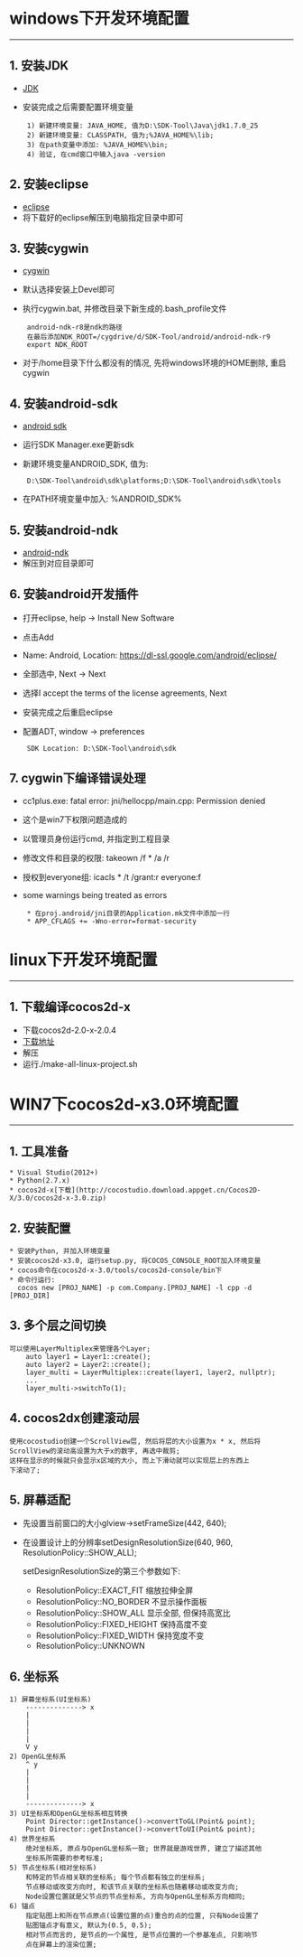 # **windows下开发环境配置** #
***


## **1. 安装JDK** ##
 * [JDK](http://www.oracle.com/technetwork/java/javase/downloads/index.html)
 * 安装完成之后需要配置环境变量

        1) 新建环境变量: JAVA_HOME, 值为D:\SDK-Tool\Java\jdk1.7.0_25
        2) 新建环境变量: CLASSPATH, 值为;%JAVA_HOME%\lib;
        3) 在path变量中添加: %JAVA_HOME%\bin;
        4) 验证, 在cmd窗口中输入java -version


## **2. 安装eclipse** ##
 * [eclipse](http://www.eclipse.org/downloads/)
 * 将下载好的eclipse解压到电脑指定目录中即可 



## **3. 安装cygwin** ##
 * [cygwin](http://www.cygwin.com/)
 * 默认选择安装上Devel即可
 * 执行cygwin.bat, 并修改目录下新生成的.bash_profile文件

        android-ndk-r8是ndk的路径
        在最后添加NDK_ROOT=/cygdrive/d/SDK-Tool/android/android-ndk-r9
        export NDK_ROOT  
 * 对于/home目录下什么都没有的情况, 先将windows环境的HOME删除, 重启cygwin



## **4. 安装android-sdk** ##
 * [android sdk](http://developer.android.com/sdk/index.html)
 * 运行SDK Manager.exe更新sdk 
 * 新建环境变量ANDROID_SDK, 值为: 
 
        D:\SDK-Tool\android\sdk\platforms;D:\SDK-Tool\android\sdk\tools 
 * 在PATH环境变量中加入: %ANDROID_SDK%



## **5. 安装android-ndk** ##
 * [android-ndk](http://developer.android.com/tools/sdk/ndk/index.html)
 * 解压到对应目录即可



## **6. 安装android开发插件** ##
 * 打开eclipse, help -> Install New Software
 * 点击Add
 * Name: Android, Location: https://dl-ssl.google.com/android/eclipse/
 * 全部选中, Next -> Next
 * 选择I accept the terms of the license agreements, Next
 * 安装完成之后重启eclipse
 * 配置ADT, window -> preferences

        SDK Location: D:\SDK-Tool\android\sdk 



## **7. cygwin下编译错误处理** ##
 * cc1plus.exe: fatal error: jni/hellocpp/main.cpp: Permission denied
 * 这个是win7下权限问题造成的
 * 以管理员身份运行cmd, 并指定到工程目录
 * 修改文件和目录的权限: takeown /f * /a /r 
 * 授权到everyone组: icacls * /t /grant:r everyone:f 
 * some warnings being treated as errors

        * 在proj.android/jni目录的Application.mk文件中添加一行
        * APP_CFLAGS += -Wno-error=format-security






# **linux下开发环境配置** #
***


## **1. 下载编译cocos2d-x** ##
 * 下载cocos2d-2.0-x-2.0.4
 * [下载地址](http://cocos2d-x.googlecode.com/files/cocos2d-2.0-x-2.0.4.zip)
 * 解压 
 * 运行./make-all-linux-project.sh







# **WIN7下cocos2d-x3.0环境配置**
***

## **1. 工具准备**
    * Visual Studio(2012+)
    * Python(2.7.x)
    * cocos2d-x[下载](http://cocostudio.download.appget.cn/Cocos2D-X/3.0/cocos2d-x-3.0.zip)


## **2. 安装配置**
    * 安装Python, 并加入环境变量
    * 安装cocos2d-x3.0, 运行setup.py, 将COCOS_CONSOLE_ROOT加入环境变量
    * cocos命令在cocos2d-x-3.0/tools/cocos2d-console/bin下
    * 命令行运行: 
      cocos new [PROJ_NAME] -p com.Company.[PROJ_NAME] -l cpp -d [PROJ_DIR]



## **3. 多个层之间切换**
    可以使用LayerMultiplex来管理各个Layer;
        auto layer1 = Layer1::create();
        auto layer2 = Layer2::create();
        layer_multi = LayerMultiplex::create(layer1, layer2, nullptr);
        ...
        layer_multi->switchTo(1);



## **4. cocos2dx创建滚动层**
    使用cocostudio创建一个ScrollView层, 然后将层的大小设置为x * x, 然后将 
    ScrollView的滚动高设置为大于x的数字, 再选中裁剪;
    这样在显示的时候就只会显示x区域的大小, 而上下滑动就可以实现层上的东西上
    下滚动了;



## **5. 屏幕适配**
  * 先设置当前窗口的大小glview->setFrameSize(442, 640);
  * 在设置设计上的分辨率setDesignResolutionSize(640, 960, ResolutionPolicy::SHOW_ALL);

    setDesignResolutionSize的第三个参数如下:
      * ResolutionPolicy::EXACT_FIT     缩放拉伸全屏
      * ResolutionPolicy::NO_BORDER     不显示操作面板
      * ResolutionPolicy::SHOW_ALL      显示全部, 但保持高宽比
      * ResolutionPolicy::FIXED_HEIGHT  保持高度不变
      * ResolutionPolicy::FIXED_WIDTH   保持宽度不变
      * ResolutionPolicy::UNKNOWN



## **6. 坐标系**
    1) 屏幕坐标系(UI坐标系)
        --------------> x
        |
        |
        |
        |
        V y
    2) OpenGL坐标系
        ^ y
        |
        |
        |
        |
        --------------> x
    3) UI坐标系和OpenGL坐标系相互转换
        Point Director::getInstance()->convertToGL(Point& point);
        Point Director::getInstance()->convertToUI(Point& point);
    4) 世界坐标系
        绝对坐标系, 原点与OpenGL坐标系一致; 世界就是游戏世界, 建立了描述其他
        坐标系所需要的参考标准;
    5) 节点坐标系(相对坐标系)
        和特定的节点相关联的坐标系; 每个节点都有独立的坐标系;
        节点移动或改变方向时, 和该节点关联的坐标系也随着移动或改变方向;
        Node设置位置就是父节点的节点坐标系, 方向与OpenGL坐标系方向相同;
    6) 锚点
        指定贴图上和所在节点原点(设置位置的点)重合的点的位置, 只有Node设置了
        贴图锚点才有意义, 默认为(0.5, 0.5);
        相对节点而言的, 是节点的一个属性, 是节点位置的一个参基准点, 只影响节
        点在屏幕上的渲染位置;
